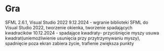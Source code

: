 # Gra
SFML 2.6.1, Visual Studio 2022
9.12.2024 - wgranie biblioteki SFML do Visual Studio 2022, tworzenie okienka, tworzenie spadających kwadracików
10.12.2024 - spadające kwadraty- przyciśnięcie myszy usuwa kwadrat(uniemożliwienie usunięcia przy przytrzymywaniu myszy), spadnięcie poza ekran zabiera życie, trafienie zwiększa punkty
